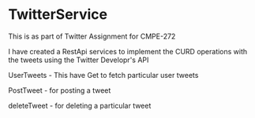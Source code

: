 # TwitterService

This is as part of Twitter Assignment for CMPE-272

I have created a RestApi services to implement the CURD operations with the tweets using the Twitter Developr's API

UserTweets - This have Get to fetch particular user tweets

PostTweet - for posting a tweet

deleteTweet - for deleting a particular tweet
